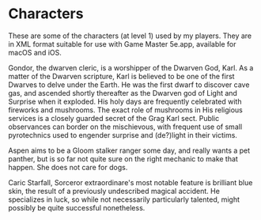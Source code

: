 # Characters
These are some of the characters (at level 1) used by my players. They are in XML format suitable for 
use with Game Master 5e.app, available for macOS and iOS. 

Gondor, the dwarven cleric, is a worshipper of the Dwarven God, Karl. As a matter of the Dwarven scripture,
Karl is believed to be one of the first Dwarves to delve under the Earth. He was the first dwarf to 
discover cave gas, and ascended shortly thereafter as the Dwarven god of Light and Surprise when it
exploded. His holy days are frequently celebrated with fireworks and mushrooms. The exact role of
mushrooms in His religious services is a closely guarded secret of the Grag Karl sect. Public observances
can border on the mischievous, with frequent use of small pyrotechnics used to engender surprise and 
(de?)light in their victims. 

Aspen aims to be a Gloom stalker ranger some day, and really wants a pet panther, but is so far
not quite sure on the right mechanic to make that happen. She does not care for dogs. 

Caric Starfall, Sorceror extraordinare's most notable feature is brilliant blue skin, the result
of a previously undescribed magical accident. He specializes in luck, so while not necessarily 
particularly talented, might possibly be quite successful nonetheless. 

